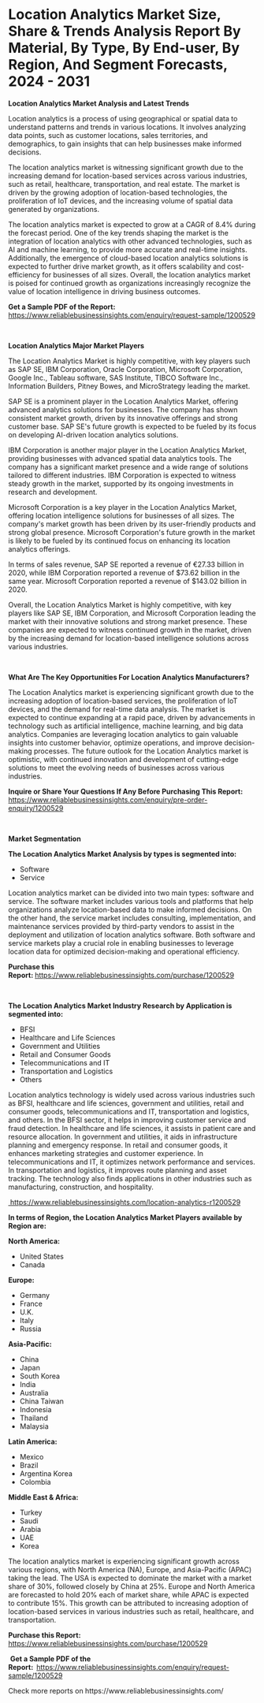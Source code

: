 <p><h1>Location Analytics Market Size, Share & Trends Analysis Report By Material, By Type, By End-user, By Region, And Segment Forecasts, 2024 - 2031</h1></p><p><strong>Location Analytics Market Analysis and Latest Trends</strong></p>
<p><p>Location analytics is a process of using geographical or spatial data to understand patterns and trends in various locations. It involves analyzing data points, such as customer locations, sales territories, and demographics, to gain insights that can help businesses make informed decisions.</p><p>The location analytics market is witnessing significant growth due to the increasing demand for location-based services across various industries, such as retail, healthcare, transportation, and real estate. The market is driven by the growing adoption of location-based technologies, the proliferation of IoT devices, and the increasing volume of spatial data generated by organizations.</p><p>The location analytics market is expected to grow at a CAGR of 8.4% during the forecast period. One of the key trends shaping the market is the integration of location analytics with other advanced technologies, such as AI and machine learning, to provide more accurate and real-time insights. Additionally, the emergence of cloud-based location analytics solutions is expected to further drive market growth, as it offers scalability and cost-efficiency for businesses of all sizes. Overall, the location analytics market is poised for continued growth as organizations increasingly recognize the value of location intelligence in driving business outcomes.</p></p>
<p><strong>Get a Sample PDF of the Report:&nbsp;</strong> <a href="https://www.reliablebusinessinsights.com/enquiry/request-sample/1200529">https://www.reliablebusinessinsights.com/enquiry/request-sample/1200529</a></p>
<p>&nbsp;</p>
<p><strong>Location Analytics Major Market Players</strong></p>
<p><p>The Location Analytics Market is highly competitive, with key players such as SAP SE, IBM Corporation, Oracle Corporation, Microsoft Corporation, Google Inc., Tableau software, SAS Institute, TIBCO Software Inc., Information Builders, Pitney Bowes, and MicroStrategy leading the market.</p><p>SAP SE is a prominent player in the Location Analytics Market, offering advanced analytics solutions for businesses. The company has shown consistent market growth, driven by its innovative offerings and strong customer base. SAP SE's future growth is expected to be fueled by its focus on developing AI-driven location analytics solutions.</p><p>IBM Corporation is another major player in the Location Analytics Market, providing businesses with advanced spatial data analytics tools. The company has a significant market presence and a wide range of solutions tailored to different industries. IBM Corporation is expected to witness steady growth in the market, supported by its ongoing investments in research and development.</p><p>Microsoft Corporation is a key player in the Location Analytics Market, offering location intelligence solutions for businesses of all sizes. The company's market growth has been driven by its user-friendly products and strong global presence. Microsoft Corporation's future growth in the market is likely to be fueled by its continued focus on enhancing its location analytics offerings.</p><p>In terms of sales revenue, SAP SE reported a revenue of €27.33 billion in 2020, while IBM Corporation reported a revenue of $73.62 billion in the same year. Microsoft Corporation reported a revenue of $143.02 billion in 2020.</p><p>Overall, the Location Analytics Market is highly competitive, with key players like SAP SE, IBM Corporation, and Microsoft Corporation leading the market with their innovative solutions and strong market presence. These companies are expected to witness continued growth in the market, driven by the increasing demand for location-based intelligence solutions across various industries.</p></p>
<p>&nbsp;</p>
<p><strong>What Are The Key Opportunities For Location Analytics Manufacturers?</strong></p>
<p><p>The Location Analytics market is experiencing significant growth due to the increasing adoption of location-based services, the proliferation of IoT devices, and the demand for real-time data analysis. The market is expected to continue expanding at a rapid pace, driven by advancements in technology such as artificial intelligence, machine learning, and big data analytics. Companies are leveraging location analytics to gain valuable insights into customer behavior, optimize operations, and improve decision-making processes. The future outlook for the Location Analytics market is optimistic, with continued innovation and development of cutting-edge solutions to meet the evolving needs of businesses across various industries.</p></p>
<p><strong>Inquire or Share Your Questions If Any Before Purchasing This Report:</strong> <a href="https://www.reliablebusinessinsights.com/enquiry/pre-order-enquiry/1200529">https://www.reliablebusinessinsights.com/enquiry/pre-order-enquiry/1200529</a></p>
<p>&nbsp;</p>
<p><strong>Market Segmentation</strong></p>
<p><strong>The Location Analytics Market Analysis by types is segmented into:</strong></p>
<p><ul><li>Software</li><li>Service</li></ul></p>
<p><p>Location analytics market can be divided into two main types: software and service. The software market includes various tools and platforms that help organizations analyze location-based data to make informed decisions. On the other hand, the service market includes consulting, implementation, and maintenance services provided by third-party vendors to assist in the deployment and utilization of location analytics software. Both software and service markets play a crucial role in enabling businesses to leverage location data for optimized decision-making and operational efficiency.</p></p>
<p><strong>Purchase this Report:&nbsp;</strong><a href="https://www.reliablebusinessinsights.com/purchase/1200529">https://www.reliablebusinessinsights.com/purchase/1200529</a></p>
<p>&nbsp;</p>
<p><strong>The Location Analytics Market Industry Research by Application is segmented into:</strong></p>
<p><ul><li>BFSI</li><li>Healthcare and Life Sciences</li><li>Government and Utilities</li><li>Retail and Consumer Goods</li><li>Telecommunications and IT</li><li>Transportation and Logistics</li><li>Others</li></ul></p>
<p><p>Location analytics technology is widely used across various industries such as BFSI, healthcare and life sciences, government and utilities, retail and consumer goods, telecommunications and IT, transportation and logistics, and others. In the BFSI sector, it helps in improving customer service and fraud detection. In healthcare and life sciences, it assists in patient care and resource allocation. In government and utilities, it aids in infrastructure planning and emergency response. In retail and consumer goods, it enhances marketing strategies and customer experience. In telecommunications and IT, it optimizes network performance and services. In transportation and logistics, it improves route planning and asset tracking. The technology also finds applications in other industries such as manufacturing, construction, and hospitality.</p></p>
<p><a href="https://www.reliablebusinessinsights.com/location-analytics-r1200529">&nbsp;https://www.reliablebusinessinsights.com/location-analytics-r1200529</a></p>
<p><strong>In terms of Region, the Location Analytics Market Players available by Region are:</strong></p>
<p>
    <p> <strong> North America: </strong>
        <ul>
            <li>United States</li>
            <li>Canada</li>
        </ul>
        </p> 
    <p> <strong> Europe: </strong>
        <ul>
            <li>Germany</li>
            <li>France</li>
            <li>U.K.</li>
            <li>Italy</li>
            <li>Russia</li>
        </ul>
        </p> 
    <p> <strong> Asia-Pacific: </strong>
        <ul>
            <li>China</li>
            <li>Japan</li>
            <li>South Korea</li>
            <li>India</li>
            <li>Australia</li>
            <li>China Taiwan</li>
            <li>Indonesia</li>
            <li>Thailand</li>
            <li>Malaysia</li>
        </ul>
        </p> 
    <p> <strong> Latin America: </strong>
        <ul>
            <li>Mexico</li>
            <li>Brazil</li>
            <li>Argentina Korea</li>
            <li>Colombia</li>
        </ul>
        </p> 
    <p> <strong> Middle East & Africa: </strong>
        <ul>
            <li>Turkey</li>
            <li>Saudi</li>
            <li>Arabia</li>
            <li>UAE</li>
            <li>Korea</li>
        </ul>
    </p>
    </p>
<p><p>The location analytics market is experiencing significant growth across various regions, with North America (NA), Europe, and Asia-Pacific (APAC) taking the lead. The USA is expected to dominate the market with a market share of 30%, followed closely by China at 25%. Europe and North America are forecasted to hold 20% each of market share, while APAC is expected to contribute 15%. This growth can be attributed to increasing adoption of location-based services in various industries such as retail, healthcare, and transportation.</p></p>
<p><strong>Purchase this Report: </strong><a href="https://www.reliablebusinessinsights.com/purchase/1200529">https://www.reliablebusinessinsights.com/purchase/1200529</a></p>
<p>&nbsp;<strong>Get a Sample PDF of the Report:&nbsp;&nbsp;</strong><a href="https://www.reliablebusinessinsights.com/enquiry/request-sample/1200529">https://www.reliablebusinessinsights.com/enquiry/request-sample/1200529</a></p>
<p><strong></strong></p>
<p>Check more reports on https://www.reliablebusinessinsights.com/</p>